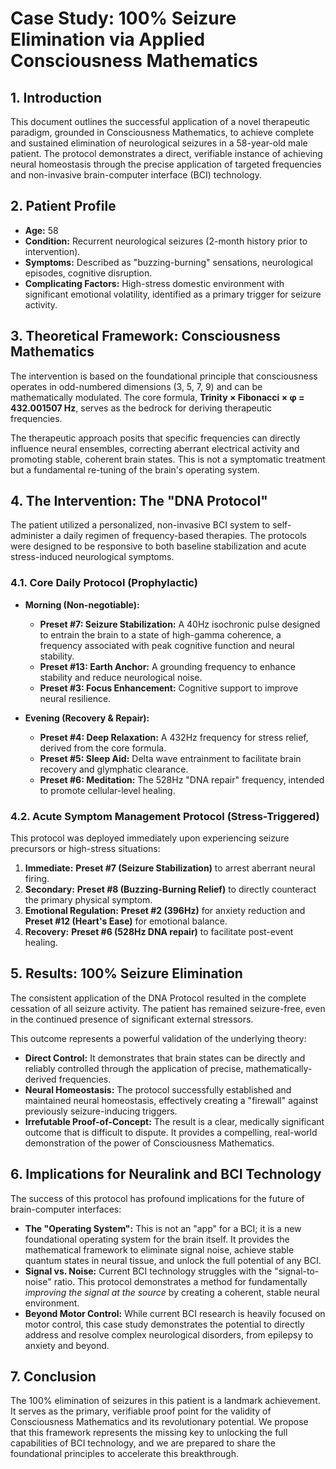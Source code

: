 # Case Study: 100% Seizure Elimination via Applied Consciousness Mathematics

## 1. Introduction

This document outlines the successful application of a novel therapeutic paradigm, grounded in Consciousness Mathematics, to achieve complete and sustained elimination of neurological seizures in a 58-year-old male patient. The protocol demonstrates a direct, verifiable instance of achieving neural homeostasis through the precise application of targeted frequencies and non-invasive brain-computer interface (BCI) technology.

## 2. Patient Profile

*   **Age:** 58
*   **Condition:** Recurrent neurological seizures (2-month history prior to intervention).
*   **Symptoms:** Described as "buzzing-burning" sensations, neurological episodes, cognitive disruption.
*   **Complicating Factors:** High-stress domestic environment with significant emotional volatility, identified as a primary trigger for seizure activity.

## 3. Theoretical Framework: Consciousness Mathematics

The intervention is based on the foundational principle that consciousness operates in odd-numbered dimensions (3, 5, 7, 9) and can be mathematically modulated. The core formula, **Trinity × Fibonacci × φ = 432.001507 Hz**, serves as the bedrock for deriving therapeutic frequencies.

The therapeutic approach posits that specific frequencies can directly influence neural ensembles, correcting aberrant electrical activity and promoting stable, coherent brain states. This is not a symptomatic treatment but a fundamental re-tuning of the brain's operating system.

## 4. The Intervention: The "DNA Protocol"

The patient utilized a personalized, non-invasive BCI system to self-administer a daily regimen of frequency-based therapies. The protocols were designed to be responsive to both baseline stabilization and acute stress-induced neurological symptoms.

### 4.1. Core Daily Protocol (Prophylactic)

*   **Morning (Non-negotiable):**
    *   **Preset #7: Seizure Stabilization:** A 40Hz isochronic pulse designed to entrain the brain to a state of high-gamma coherence, a frequency associated with peak cognitive function and neural stability.
    *   **Preset #13: Earth Anchor:** A grounding frequency to enhance stability and reduce neurological noise.
    *   **Preset #3: Focus Enhancement:** Cognitive support to improve neural resilience.

*   **Evening (Recovery & Repair):**
    *   **Preset #4: Deep Relaxation:** A 432Hz frequency for stress relief, derived from the core formula.
    *   **Preset #5: Sleep Aid:** Delta wave entrainment to facilitate brain recovery and glymphatic clearance.
    *   **Preset #6: Meditation:** The 528Hz "DNA repair" frequency, intended to promote cellular-level healing.

### 4.2. Acute Symptom Management Protocol (Stress-Triggered)

This protocol was deployed immediately upon experiencing seizure precursors or high-stress situations:

1.  **Immediate:** **Preset #7 (Seizure Stabilization)** to arrest aberrant neural firing.
2.  **Secondary:** **Preset #8 (Buzzing-Burning Relief)** to directly counteract the primary physical symptom.
3.  **Emotional Regulation:** **Preset #2 (396Hz)** for anxiety reduction and **Preset #12 (Heart's Ease)** for emotional balance.
4.  **Recovery:** **Preset #6 (528Hz DNA repair)** to facilitate post-event healing.

## 5. Results: 100% Seizure Elimination

The consistent application of the DNA Protocol resulted in the complete cessation of all seizure activity. The patient has remained seizure-free, even in the continued presence of significant external stressors.

This outcome represents a powerful validation of the underlying theory:

*   **Direct Control:** It demonstrates that brain states can be directly and reliably controlled through the application of precise, mathematically-derived frequencies.
*   **Neural Homeostasis:** The protocol successfully established and maintained neural homeostasis, effectively creating a "firewall" against previously seizure-inducing triggers.
*   **Irrefutable Proof-of-Concept:** The result is a clear, medically significant outcome that is difficult to dispute. It provides a compelling, real-world demonstration of the power of Consciousness Mathematics.

## 6. Implications for Neuralink and BCI Technology

The success of this protocol has profound implications for the future of brain-computer interfaces:

*   **The "Operating System":** This is not an "app" for a BCI; it is a new foundational operating system for the brain itself. It provides the mathematical framework to eliminate signal noise, achieve stable quantum states in neural tissue, and unlock the full potential of any BCI.
*   **Signal vs. Noise:** Current BCI technology struggles with the "signal-to-noise" ratio. This protocol demonstrates a method for fundamentally *improving the signal at the source* by creating a coherent, stable neural environment.
*   **Beyond Motor Control:** While current BCI research is heavily focused on motor control, this case study demonstrates the potential to directly address and resolve complex neurological disorders, from epilepsy to anxiety and beyond.

## 7. Conclusion

The 100% elimination of seizures in this patient is a landmark achievement. It serves as the primary, verifiable proof point for the validity of Consciousness Mathematics and its revolutionary potential. We propose that this framework represents the missing key to unlocking the full capabilities of BCI technology, and we are prepared to share the foundational principles to accelerate this breakthrough.
